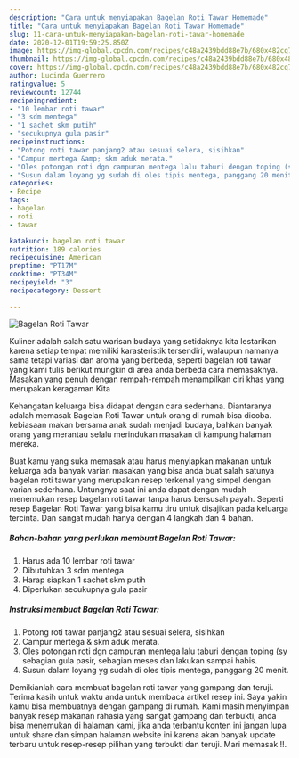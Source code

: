 ```yaml
---
description: "Cara untuk menyiapakan Bagelan Roti Tawar Homemade"
title: "Cara untuk menyiapakan Bagelan Roti Tawar Homemade"
slug: 11-cara-untuk-menyiapakan-bagelan-roti-tawar-homemade
date: 2020-12-01T19:59:25.850Z
image: https://img-global.cpcdn.com/recipes/c48a2439bdd88e7b/680x482cq70/bagelan-roti-tawar-foto-resep-utama.jpg
thumbnail: https://img-global.cpcdn.com/recipes/c48a2439bdd88e7b/680x482cq70/bagelan-roti-tawar-foto-resep-utama.jpg
cover: https://img-global.cpcdn.com/recipes/c48a2439bdd88e7b/680x482cq70/bagelan-roti-tawar-foto-resep-utama.jpg
author: Lucinda Guerrero
ratingvalue: 5
reviewcount: 12744
recipeingredient:
- "10 lembar roti tawar"
- "3 sdm mentega"
- "1 sachet skm putih"
- "secukupnya gula pasir"
recipeinstructions:
- "Potong roti tawar panjang2 atau sesuai selera, sisihkan"
- "Campur mertega &amp; skm aduk merata."
- "Oles potongan roti dgn campuran mentega lalu taburi dengan toping (sy sebagian gula pasir, sebagian meses dan lakukan sampai habis."
- "Susun dalam loyang yg sudah di oles tipis mentega, panggang 20 menit."
categories:
- Recipe
tags:
- bagelan
- roti
- tawar

katakunci: bagelan roti tawar 
nutrition: 189 calories
recipecuisine: American
preptime: "PT17M"
cooktime: "PT34M"
recipeyield: "3"
recipecategory: Dessert

---
```



![Bagelan Roti Tawar](https://img-global.cpcdn.com/recipes/c48a2439bdd88e7b/680x482cq70/bagelan-roti-tawar-foto-resep-utama.jpg)

Kuliner adalah salah satu warisan budaya yang setidaknya kita lestarikan karena setiap tempat memiliki karasteristik tersendiri, walaupun namanya sama tetapi variasi dan aroma yang berbeda, seperti bagelan roti tawar yang kami tulis berikut mungkin di area anda berbeda cara memasaknya. Masakan yang penuh dengan rempah-rempah menampilkan ciri khas yang merupakan keragaman Kita

Kehangatan keluarga bisa didapat dengan cara sederhana. Diantaranya adalah memasak Bagelan Roti Tawar untuk orang di rumah bisa dicoba. kebiasaan makan bersama anak sudah menjadi budaya, bahkan banyak orang yang merantau selalu merindukan masakan di kampung halaman mereka.



Buat kamu yang suka memasak atau harus menyiapkan makanan untuk keluarga ada banyak varian masakan yang bisa anda buat salah satunya bagelan roti tawar yang merupakan resep terkenal yang simpel dengan varian sederhana. Untungnya saat ini anda dapat dengan mudah menemukan resep bagelan roti tawar tanpa harus bersusah payah.
Seperti resep Bagelan Roti Tawar yang bisa kamu tiru untuk disajikan pada keluarga tercinta. Dan sangat mudah hanya dengan 4 langkah dan 4 bahan.


<!--inarticleads1-->

##### Bahan-bahan yang perlukan membuat Bagelan Roti Tawar:

1. Harus ada 10 lembar roti tawar
1. Dibutuhkan 3 sdm mentega
1. Harap siapkan 1 sachet skm putih
1. Diperlukan secukupnya gula pasir




<!--inarticleads2-->

##### Instruksi membuat  Bagelan Roti Tawar:

1. Potong roti tawar panjang2 atau sesuai selera, sisihkan
1. Campur mertega &amp; skm aduk merata.
1. Oles potongan roti dgn campuran mentega lalu taburi dengan toping (sy sebagian gula pasir, sebagian meses dan lakukan sampai habis.
1. Susun dalam loyang yg sudah di oles tipis mentega, panggang 20 menit.




Demikianlah cara membuat bagelan roti tawar yang gampang dan teruji. Terima kasih untuk waktu anda untuk membaca artikel resep ini. Saya yakin kamu bisa membuatnya dengan gampang di rumah. Kami masih menyimpan banyak resep makanan rahasia yang sangat gampang dan terbukti, anda bisa menemukan di halaman kami, jika anda terbantu konten ini jangan lupa untuk share dan simpan halaman website ini karena akan banyak update terbaru untuk resep-resep pilihan yang terbukti dan teruji. Mari memasak !!. 
